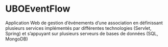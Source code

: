 # UBOEventFlow
Application Web de gestion d’événements d’une association en définissant plusieurs services implémentés par différentes technologies (Servlet, Spring) et s’appuyant sur plusieurs serveurs de bases de données (SQL, MongoDB)
